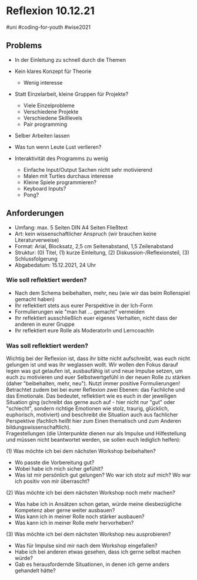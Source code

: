 # Reflexion 10.12.21

\#uni #coding-for-youth #wise2021 

## Problems

* In der Einleitung zu schnell durch die Themen

* Kein klares Konzept für Theorie
  
  * Wenig interesse
* Statt Einzelarbeit, kleine Gruppen für Projekte?
  
  * Viele Einzelprobleme
  * Verschiedene Projekte
  * Verschiedene Skilllevels
  * Pair programming
* Selber Arbeiten lassen

* Was tun wenn Leute Lust verlieren?

* Interaktivität des Programms zu wenig
  
  * Einfache Input/Output Sachen nicht sehr motivierend
  * Malen mit Turtles durchaus interesse
  * Kleine Spiele programmieren?
  * Keyboard Inputs?
  * Pong?

## Anforderungen

* Umfang: max. 5 Seiten DIN A4 Seiten Fließtext
* Art: kein wissenschaftlicher Anspruch (wir brauchen keine Literaturverweise)
* Format: Arial, Blocksatz, 2,5 cm Seitenabstand, 1,5 Zeilenabstand
* Struktur: (0) Titel, (1) kurze Einleitung, (2) Diskussion-/Reflexionsteil, (3) Schlussfolgerung
* Abgabedatum: 15.12.2021, 24 Uhr

### Wie soll reflektiert werden?

* Nach dem Schema beibehalten, mehr, neu (wie wir das beim Rollenspiel gemacht haben)
* Ihr reflektiert stets aus eurer Perspektive in der Ich-Form
* Formulierungen wie "man hat ... gemacht" vermeiden
* Ihr reflektiert ausschließlich euer eigenes Verhalten, nicht dass der anderen in eurer Gruppe
* Ihr reflektiert eure Rolle als ModeratorIn und LerncoachIn

### Was soll reflektiert werden?

Wichtig bei der Reflexion ist, dass ihr bitte nicht aufschreibt, was euch nicht gelungen ist und was ihr weglassen wollt. Wir wollen den Fokus darauf legen was gut gelaufen ist, ausbaufähig ist und neue Impulse setzen, um euch zu motivieren und euer Selbstwertgefühl in der neuen Rolle zu stärken (daher "beibehalten, mehr, neu"). Nutzt immer positive Formulierungen!  
Betrachtet zudem bei bei eurer Reflexion zwei Ebenen: das Fachliche und das Emotionale. Das bedeutet, reflektiert wie es euch in der jeweiligen Situation ging (schreibt das gerne auch auf - hier nicht nur "gut" oder "schlecht", sondern richtige Emotionen wie stolz, traurig, glücklich, euphorisch, motiviert) und beschreibt die Situation auch aus fachlicher Perspektive (fachlich heißt hier zum Einen thematisch und zum Anderen bildungswissenschaftlich).  
Fragestellungen (die Unterpunkte dienen nur als Impulse und Hilfestellung und müssen nicht beantwortet werden, sie sollen euch lediglich helfen):

(1) Was möchte ich bei dem nächsten Workshop beibehalten?

* Wo passte die Vorbereitung gut?
* Wobei habe ich mich sicher gefühlt?
* Was ist mir persönlich gut gelungen? Wo war ich stolz auf mich? Wo war ich positiv von mir überrascht?

(2) Was möchte ich bei dem nächsten Workshop noch mehr machen?

* Was habe ich in Ansätzen schon getan, würde meine diesbezügliche Kompetenz aber gerne weiter ausbauen?
* Was kann ich in meiner Rolle noch stärker ausbauen?
* Was kann ich in meiner Rolle mehr hervorheben?

(3) Was möchte ich bei dem nächsten Workshop neu ausprobieren?

* Was für Impulse sind mir nach dem Workshop eingefallen?
* Habe ich bei anderen etwas gesehen, dass ich gerne selbst machen würde?
* Gab es herausfordernde Situationen, in denen ich gerne anders gehandelt hätte?  
